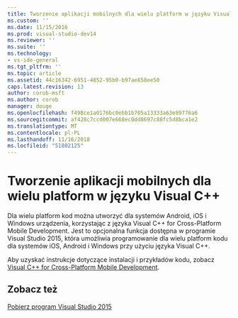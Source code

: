 ```yaml
---
title: Tworzenie aplikacji mobilnych dla wielu platform w języku Visual C++ | Dokumentacja firmy Microsoft
ms.custom: ''
ms.date: 11/15/2016
ms.prod: visual-studio-dev14
ms.reviewer: ''
ms.suite: ''
ms.technology:
- vs-ide-general
ms.tgt_pltfrm: ''
ms.topic: article
ms.assetid: 44c16342-6951-4852-95b0-b97ae858ee50
caps.latest.revision: 13
author: corob-msft
ms.author: corob
manager: douge
ms.openlocfilehash: f498ce1a0176bc0ebb1b705a13333a63e89776a6
ms.sourcegitcommit: af428c7ccd007e668ec0dd8697c88fc5d8bca1e2
ms.translationtype: MT
ms.contentlocale: pl-PL
ms.lasthandoff: 11/16/2018
ms.locfileid: "51802125"
---
```

# <a name="build-cross-platform-mobile-apps-with-visual-c"></a>Tworzenie aplikacji mobilnych dla wielu platform w języku Visual C++
Dla wielu platform kod można utworzyć dla systemów Android, iOS i Windows urządzenia, korzystając z języka Visual C++ for Cross-Platform Mobile Development. Jest to opcjonalna funkcja dostępna w programie Visual Studio 2015, która umożliwia programowanie dla wielu platform kodu dla systemów iOS, Android i Windows przy użyciu języka Visual C++.  
  
 Aby uzyskać instrukcje dotyczące instalacji i przykładów kodu, zobacz [Visual C++ for Cross-Platform Mobile Development](../cross-platform/visual-cpp-for-cross-platform-mobile-development.md).  
  
## <a name="see-also"></a>Zobacz też  
 [Pobierz program Visual Studio 2015](http://go.microsoft.com/fwlink/?linkid=517106)